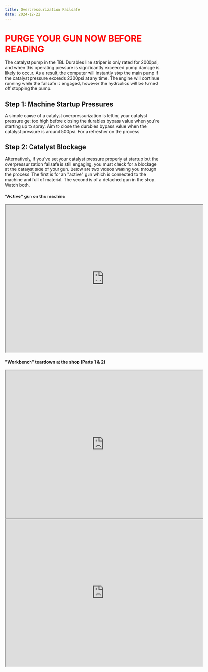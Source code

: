 ```yaml
---
title: Overpressurization Failsafe
date: 2024-12-22
---
```

# <span style="color:red"> PURGE YOUR GUN NOW BEFORE READING </span>

The catalyst pump in the TBL Durables line striper is only rated for 2000psi, and when this operating pressure is significantly exceeded pump damage is likely to occur. As a result, the computer will instantly stop the main pump if the catalyst pressure exceeds 2300psi at any time. The engine will continue running while the failsafe is engaged, however the hydraulics will be turned off stopping the pump.

## Step 1: Machine Startup Pressures
A simple cause of a catalyst overpressurization is letting your catalyst pressure get too high before closing the durables bypass value when you're starting up to spray. Aim to close the durables bypass value when the catalyst pressure is around 500psi. For a refresher on the process

## Step 2: Catalyst Blockage
Alternatively, if you've set your catalyst pressure properly at startup but the overpressurization failsafe is still engaging, you must check for a blockage at the catalyst side of your gun. Below are two videos walking you through the process. The first is for an "active" gun which is connected to the machine and full of material. The second is of a detached gun in the shop. Watch both.

#### "Active" gun on the machine
<iframe src="https://drive.google.com/file/d/1_5F53ZLQQh7m5pafTx6hc03u39TK9tcL/preview" width="640" height="480" allow="autoplay"></iframe>

#### "Workbench" teardown at the shop (Parts 1 & 2)
<iframe src="https://drive.google.com/file/d/1kifS6pcNDQIf7mYbTpetlwV_3JAEB_Az/preview" width="640" height="480" allow="autoplay"></iframe>
<iframe src="https://drive.google.com/file/d/1tubtdr36eApx_7aSWklf6QcWfJdeeKQI/preview" width="640" height="480" allow="autoplay"></iframe>
